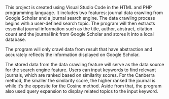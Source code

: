 This project is created using Visual Studio Code in the HTML and PHP programming language. 
It includes two features: journal data crawling from Google Scholar and a journal search engine.
The data crawling process begins with a user-defined search topic. The program will then extracts
essential journal information such as the title, author, abstract, citation count and the journal 
link from Google Scholar and stores it into a local database.

The program will only crawl data from result that have abstraction and accurately reflects the information displayed on Google Scholar.

The stored data from the data crawling feature will serve as the data source for the search engine feature. 
Users can input keywords to find relevant journals, which are ranked based on similarity scores. 
For the Canberra method, the smaller the similarity score, the higher ranked the journal is 
while it’s the opposite for the Cosine method. Aside from that, the program also used query expansion 
to display related topics to the input  keyword.
